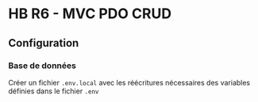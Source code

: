 # HB R6 - MVC PDO CRUD

## Configuration

### Base de données

Créer un fichier `.env.local` avec les réécritures nécessaires des variables définies dans le fichier `.env`
